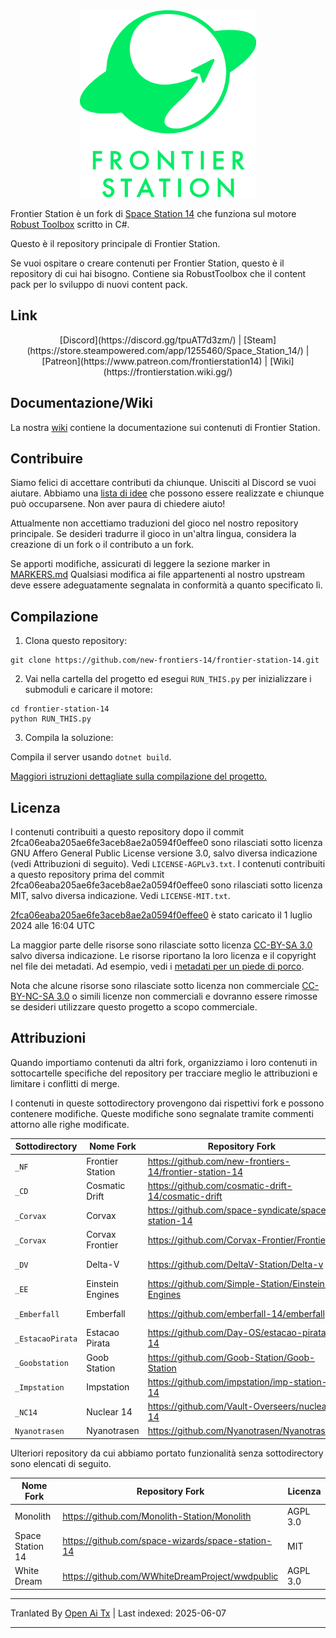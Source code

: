 <div class="header" align="center">
<img alt="Frontier Station" height="300" src="https://github.com/new-frontiers-14/frontier-station-14/blob/master/Resources/Textures/_NF/Logo/logo.png?raw=true" />
</div>

Frontier Station è un fork di [Space Station 14](https://github.com/space-wizards/space-station-14) che funziona sul motore [Robust Toolbox](https://github.com/space-wizards/RobustToolbox) scritto in C#.

Questo è il repository principale di Frontier Station.

Se vuoi ospitare o creare contenuti per Frontier Station, questo è il repository di cui hai bisogno. Contiene sia RobustToolbox che il content pack per lo sviluppo di nuovi content pack.

## Link

<div class="header" align="center">  
[Discord](https://discord.gg/tpuAT7d3zm/) | [Steam](https://store.steampowered.com/app/1255460/Space_Station_14/) | [Patreon](https://www.patreon.com/frontierstation14) | [Wiki](https://frontierstation.wiki.gg/)
</div>

## Documentazione/Wiki

La nostra [wiki](https://frontierstation.wiki.gg/) contiene la documentazione sui contenuti di Frontier Station.

## Contribuire

Siamo felici di accettare contributi da chiunque. Unisciti al Discord se vuoi aiutare. Abbiamo una [lista di idee](https://discord.com/channels/1123826877245694004/1127017858833068114) che possono essere realizzate e chiunque può occuparsene. Non aver paura di chiedere aiuto!

Attualmente non accettiamo traduzioni del gioco nel nostro repository principale. Se desideri tradurre il gioco in un'altra lingua, considera la creazione di un fork o il contributo a un fork.

Se apporti modifiche, assicurati di leggere la sezione marker in [MARKERS.md](https://github.com/new-frontiers-14/frontier-station-14/blob/master/MARKERS.md)
Qualsiasi modifica ai file appartenenti al nostro upstream deve essere adeguatamente segnalata in conformità a quanto specificato lì.

## Compilazione

1. Clona questo repository:
```shell
git clone https://github.com/new-frontiers-14/frontier-station-14.git
```
2. Vai nella cartella del progetto ed esegui `RUN_THIS.py` per inizializzare i submoduli e caricare il motore:
```shell
cd frontier-station-14
python RUN_THIS.py
```
3. Compila la soluzione:

Compila il server usando `dotnet build`.

[Maggiori istruzioni dettagliate sulla compilazione del progetto.](https://docs.spacestation14.com/en/general-development/setup.html)

## Licenza

I contenuti contribuiti a questo repository dopo il commit 2fca06eaba205ae6fe3aceb8ae2a0594f0effee0 sono rilasciati sotto licenza GNU Affero General Public License versione 3.0, salvo diversa indicazione (vedi Attribuzioni di seguito). Vedi `LICENSE-AGPLv3.txt`.
I contenuti contribuiti a questo repository prima del commit 2fca06eaba205ae6fe3aceb8ae2a0594f0effee0 sono rilasciati sotto licenza MIT, salvo diversa indicazione. Vedi `LICENSE-MIT.txt`.

[2fca06eaba205ae6fe3aceb8ae2a0594f0effee0](https://github.com/new-frontiers-14/frontier-station-14/commit/2fca06eaba205ae6fe3aceb8ae2a0594f0effee0) è stato caricato il 1 luglio 2024 alle 16:04 UTC

La maggior parte delle risorse sono rilasciate sotto licenza [CC-BY-SA 3.0](https://creativecommons.org/licenses/by-sa/3.0/) salvo diversa indicazione. Le risorse riportano la loro licenza e il copyright nel file dei metadati. Ad esempio, vedi i [metadati per un piede di porco](https://github.com/new-frontiers-14/frontier-station-14/blob/master/Resources/Textures/Objects/Tools/crowbar.rsi/meta.json).

Nota che alcune risorse sono rilasciate sotto licenza non commerciale [CC-BY-NC-SA 3.0](https://creativecommons.org/licenses/by-nc-sa/3.0/) o simili licenze non commerciali e dovranno essere rimosse se desideri utilizzare questo progetto a scopo commerciale.

## Attribuzioni

Quando importiamo contenuti da altri fork, organizziamo i loro contenuti in sottocartelle specifiche del repository per tracciare meglio le attribuzioni e limitare i conflitti di merge.

I contenuti in queste sottodirectory provengono dai rispettivi fork e possono contenere modifiche. Queste modifiche sono segnalate tramite commenti attorno alle righe modificate.

| Sottodirectory | Nome Fork | Repository Fork | Licenza |
|----------------|-----------|-----------------|---------|
| `_NF` | Frontier Station | https://github.com/new-frontiers-14/frontier-station-14 | AGPL 3.0 |
| `_CD` | Cosmatic Drift | https://github.com/cosmatic-drift-14/cosmatic-drift | MIT |
| `_Corvax` | Corvax | https://github.com/space-syndicate/space-station-14 | MIT |
| `_Corvax` | Corvax Frontier | https://github.com/Corvax-Frontier/Frontier | AGPL 3.0 |
| `_DV` | Delta-V | https://github.com/DeltaV-Station/Delta-v | AGPL 3.0 |
| `_EE` | Einstein Engines | https://github.com/Simple-Station/Einstein-Engines | AGPL 3.0 |
| `_Emberfall` | Emberfall | https://github.com/emberfall-14/emberfall | MPL 2.0 |
| `_EstacaoPirata` | Estacao Pirata | https://github.com/Day-OS/estacao-pirata-14 | AGPL 3.0 |
| `_Goobstation` | Goob Station | https://github.com/Goob-Station/Goob-Station | AGPL 3.0 |
| `_Impstation` | Impstation | https://github.com/impstation/imp-station-14 | AGPL 3.0 |
| `_NC14` | Nuclear 14 | https://github.com/Vault-Overseers/nuclear-14 | AGPL 3.0 |
| `Nyanotrasen` | Nyanotrasen | https://github.com/Nyanotrasen/Nyanotrasen | MIT |

Ulteriori repository da cui abbiamo portato funzionalità senza sottodirectory sono elencati di seguito.

| Nome Fork | Repository Fork | Licenza |
|-----------|-----------------|---------|
| Monolith | https://github.com/Monolith-Station/Monolith | AGPL 3.0 |
| Space Station 14 | https://github.com/space-wizards/space-station-14 | MIT |
| White Dream | https://github.com/WWhiteDreamProject/wwdpublic | AGPL 3.0 |


---


Tranlated By [Open Ai Tx](https://github.com/OpenAiTx/OpenAiTx) | Last indexed: 2025-06-07


---